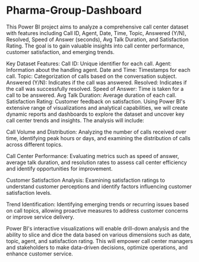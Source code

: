 # Pharma-Group-Dashboard
This Power BI project aims to analyze a comprehensive call center dataset with features including Call ID, Agent, Date, Time, Topic, Answered (Y/N), Resolved, Speed of Answer (seconds), Avg Talk Duration, and Satisfaction Rating. The goal is to gain valuable insights into call center performance, customer satisfaction, and emerging trends.

Key Dataset Features:
Call ID: Unique identifier for each call.
Agent: Information about the handling agent.
Date and Time: Timestamps for each call.
Topic: Categorization of calls based on the conversation subject.
Answered (Y/N): Indicates if the call was answered.
Resolved: Indicates if the call was successfully resolved.
Speed of Answer: Time is taken for a call to be answered.
Avg Talk Duration: Average duration of each call.
Satisfaction Rating: Customer feedback on satisfaction.
Using Power BI's extensive range of visualizations and analytical capabilities, we will create dynamic reports and dashboards to explore the dataset and uncover key call center trends and insights. The analysis will include:

Call Volume and Distribution: Analyzing the number of calls received over time, identifying peak hours or days, and examining the distribution of calls across different topics.

Call Center Performance: Evaluating metrics such as speed of answer, average talk duration, and resolution rates to assess call center efficiency and identify opportunities for improvement.

Customer Satisfaction Analysis: Examining satisfaction ratings to understand customer perceptions and identify factors influencing customer satisfaction levels.

Trend Identification: Identifying emerging trends or recurring issues based on call topics, allowing proactive measures to address customer concerns or improve service delivery.

Power BI's interactive visualizations will enable drill-down analysis and the ability to slice and dice the data based on various dimensions such as date, topic, agent, and satisfaction rating. This will empower call center managers and stakeholders to make data-driven decisions, optimize operations, and enhance customer service.
